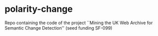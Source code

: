 # polarity-change
Repo containing the code of the project ``Mining the UK Web Archive for Semantic Change Detection'' (seed funding SF-099)

